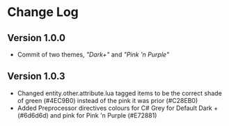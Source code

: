 # Change Log

## Version 1.0.0

* Commit of two themes, *"Dark+"* and *"Pink 'n Purple"*

## Version 1.0.3

* Changed entity.other.attribute.lua tagged items to be the correct shade of green (#4EC9B0) instead of the pink it was prior (#C28EB0)
* Added Preprocessor directives colours for C# Grey for Default Dark + (#6d6d6d) and pink for Pink 'n Purple (#E72881)
